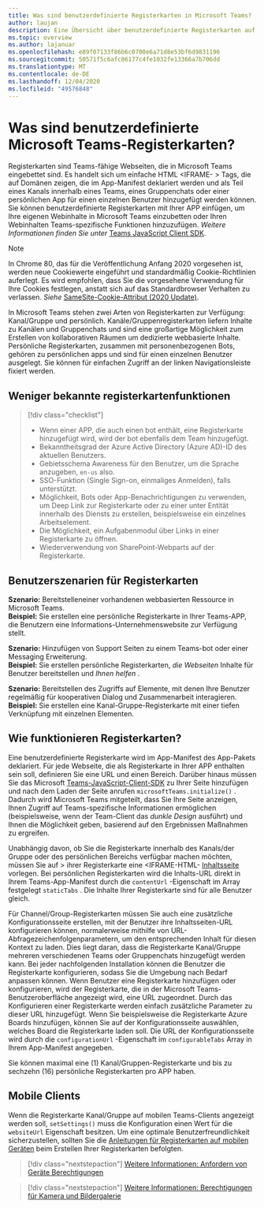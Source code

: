 ```yaml
---
title: Was sind benutzerdefinierte Registerkarten in Microsoft Teams?
author: laujan
description: Eine Übersicht über benutzerdefinierte Registerkarten auf der Microsoft Teams-Plattform
ms.topic: overview
ms.author: lajanuar
ms.openlocfilehash: e89f07133f86b6c0700e6a71d8e53bf6d9831196
ms.sourcegitcommit: 50571f5c6afc86177c4fe1032fe13366a7b706dd
ms.translationtype: MT
ms.contentlocale: de-DE
ms.lasthandoff: 12/04/2020
ms.locfileid: "49576848"
---
```

# <a name="what-are-microsoft-teams-custom-tabs"></a>Was sind benutzerdefinierte Microsoft Teams-Registerkarten?

Registerkarten sind Teams-fähige Webseiten, die in Microsoft Teams eingebettet sind. Es handelt sich um einfache HTML <IFRAME- \> Tags, die auf Domänen zeigen, die im App-Manifest deklariert werden und als Teil eines Kanals innerhalb eines Teams, eines Gruppenchats oder einer persönlichen App für einen einzelnen Benutzer hinzugefügt werden können. Sie können benutzerdefinierte Registerkarten mit Ihrer APP einfügen, um Ihre eigenen Webinhalte in Microsoft Teams einzubetten oder Ihren Webinhalten Teams-spezifische Funktionen hinzuzufügen. *Weitere Informationen finden Sie unter* [Teams JavaScript Client SDK](/javascript/api/overview/msteams-client).

> [!NOTE]
> In Chrome 80, das für die Veröffentlichung Anfang 2020 vorgesehen ist, werden neue Cookiewerte eingeführt und standardmäßig Cookie-Richtlinien auferlegt. Es wird empfohlen, dass Sie die vorgesehene Verwendung für Ihre Cookies festlegen, anstatt sich auf das Standardbrowser Verhalten zu verlassen. *Siehe* [SameSite-Cookie-Attribut (2020 Update)](../resources/samesite-cookie-update.md).

In Microsoft Teams stehen zwei Arten von Registerkarten zur Verfügung: Kanal/Gruppe und persönlich. Kanäle/Gruppenregisterkarten liefern Inhalte zu Kanälen und Gruppenchats und sind eine großartige Möglichkeit zum Erstellen von kollaborativen Räumen um dedizierte webbasierte Inhalte. Persönliche Registerkarten, zusammen mit personenbezogenen Bots, gehören zu persönlichen apps und sind für einen einzelnen Benutzer ausgelegt. Sie können für einfachen Zugriff an der linken Navigationsleiste fixiert werden.

## <a name="lesser-known-tab-features"></a>Weniger bekannte registerkartenfunktionen

> [!div class="checklist"]
>
> * Wenn einer APP, die auch einen bot enthält, eine Registerkarte hinzugefügt wird, wird der bot ebenfalls dem Team hinzugefügt.
> * Bekanntheitsgrad der Azure Active Directory (Azure AD)-ID des aktuellen Benutzers.
> * Gebietsschema Awareness für den Benutzer, um die Sprache anzugeben, `en-us` also. 
> * SSO-Funktion (Single Sign-on, einmaliges Anmelden), falls unterstützt.
> * Möglichkeit, Bots oder App-Benachrichtigungen zu verwenden, um Deep Link zur Registerkarte oder zu einer unter Entität innerhalb des Diensts zu erstellen, beispielsweise ein einzelnes Arbeitselement.
> * Die Möglichkeit, ein Aufgabenmodul über Links in einer Registerkarte zu öffnen.
> * Wiederverwendung von SharePoint-Webparts auf der Registerkarte.

## <a name="tabs-user-scenarios"></a>Benutzerszenarien für Registerkarten

**Szenario:** Bereitstelleneiner vorhandenen webbasierten Ressource in Microsoft Teams. \
**Beispiel:** Sie erstellen eine persönliche Registerkarte in Ihrer Teams-APP, die Benutzern eine Informations-Unternehmenswebsite zur Verfügung stellt.

**Szenario:** Hinzufügen von Support Seiten zu einem Teams-bot oder einer Messaging Erweiterung. \
**Beispiel:** Sie erstellen persönliche Registerkarten, *die Webseiten* Inhalte für Benutzer bereitstellen und *Ihnen helfen* .

**Szenario:** Bereitstellen des Zugriffs auf Elemente, mit denen Ihre Benutzer regelmäßig für kooperativen Dialog und Zusammenarbeit interagieren. \
**Beispiel:** Sie erstellen eine Kanal-Gruppe-Registerkarte mit einer tiefen Verknüpfung mit einzelnen Elementen.

## <a name="how-do-tabs-work"></a>Wie funktionieren Registerkarten?

Eine benutzerdefinierte Registerkarte wird im App-Manifest des App-Pakets deklariert. Für jede Webseite, die als Registerkarte in Ihrer APP enthalten sein soll, definieren Sie eine URL und einen Bereich. Darüber hinaus müssen Sie das Microsoft [Teams-JavaScript-Client-SDK](/javascript/api/overview/msteams-client) zu Ihrer Seite hinzufügen und nach dem Laden der Seite anrufen `microsoftTeams.initialize()` . Dadurch wird Microsoft Teams mitgeteilt, dass Sie Ihre Seite anzeigen, Ihnen Zugriff auf Teams-spezifische Informationen ermöglichen (beispielsweise, wenn der Team-Client das *dunkle Design* ausführt) und Ihnen die Möglichkeit geben, basierend auf den Ergebnissen Maßnahmen zu ergreifen.

Unabhängig davon, ob Sie die Registerkarte innerhalb des Kanals/der Gruppe oder des persönlichen Bereichs verfügbar machen möchten, müssen Sie auf \> ihrer Registerkarte eine <IFRAME-HTML- [Inhaltsseite](~/tabs/how-to/create-tab-pages/content-page.md) vorlegen. Bei persönlichen Registerkarten wird die Inhalts-URL direkt in Ihrem Teams-App-Manifest durch die `contentUrl` -Eigenschaft im Array festgelegt `staticTabs` . Die Inhalte Ihrer Registerkarte sind für alle Benutzer gleich.

Für Channel/Group-Registerkarten müssen Sie auch eine zusätzliche Konfigurationsseite erstellen, mit der Benutzer ihre Inhaltsseiten-URL konfigurieren können, normalerweise mithilfe von URL-Abfragezeichenfolgenparametern, um den entsprechenden Inhalt für diesen Kontext zu laden. Dies liegt daran, dass die Registerkarte Kanal/Gruppe mehreren verschiedenen Teams oder Gruppenchats hinzugefügt werden kann. Bei jeder nachfolgenden Installation können die Benutzer die Registerkarte konfigurieren, sodass Sie die Umgebung nach Bedarf anpassen können. Wenn Benutzer eine Registerkarte hinzufügen oder konfigurieren, wird der Registerkarte, die in der Microsoft Teams-Benutzeroberfläche angezeigt wird, eine URL zugeordnet. Durch das Konfigurieren einer Registerkarte werden einfach zusätzliche Parameter zu dieser URL hinzugefügt. Wenn Sie beispielsweise die Registerkarte Azure Boards hinzufügen, können Sie auf der Konfigurationsseite auswählen, welches Board die Registerkarte laden soll. Die URL der Konfigurationsseite wird durch die  `configurationUrl` -Eigenschaft im `configurableTabs` Array in Ihrem App-Manifest angegeben.

Sie können maximal eine (1) Kanal/Gruppen-Registerkarte und bis zu sechzehn (16) persönliche Registerkarten pro APP haben.

## <a name="mobile-clients"></a>Mobile Clients

Wenn die Registerkarte Kanal/Gruppe auf mobilen Teams-Clients angezeigt werden soll, `setSettings()` muss die Konfiguration einen Wert für die `websiteUrl` Eigenschaft besitzen. Um eine optimale Benutzerfreundlichkeit sicherzustellen, sollten Sie die [Anleitungen für Registerkarten auf mobilen Geräten](~/tabs/design/tabs-mobile.md) beim Erstellen Ihrer Registerkarten befolgten.

> [!div class="nextstepaction"]
> [Weitere Informationen: Anfordern von Geräte Berechtigungen](/concepts/device-capabilities/native-device-permissions.md)

> [!div class="nextstepaction"]
>[Weitere Informationen: Berechtigungen für Kamera und Bildergalerie](/concepts/device-capabilities/mobile-camera-image-permissions.md)